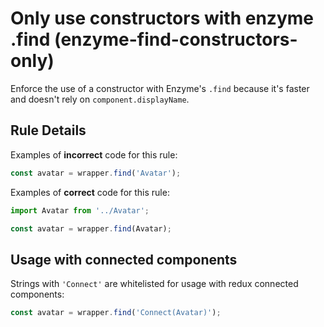 # Only use constructors with enzyme .find (enzyme-find-constructors-only)

Enforce the use of a constructor with Enzyme's `.find` because
it's faster and doesn't rely on `component.displayName`.


## Rule Details

Examples of **incorrect** code for this rule:

```js
const avatar = wrapper.find('Avatar');
```

Examples of **correct** code for this rule:

```js
import Avatar from '../Avatar';

const avatar = wrapper.find(Avatar);
```

## Usage with connected components

Strings with `'Connect'` are whitelisted for usage with redux connected
components:

```js
const avatar = wrapper.find('Connect(Avatar)');
```
